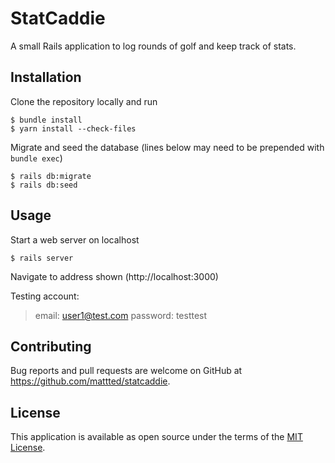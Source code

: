 # StatCaddie
A small Rails application to log rounds of golf and keep track of stats. 

## Installation
Clone the repository locally and run 

    $ bundle install
    $ yarn install --check-files

Migrate and seed the database (lines below may need to be prepended with `bundle exec`)

    $ rails db:migrate
    $ rails db:seed

## Usage
Start a web server on localhost

    $ rails server

Navigate to address shown (http://localhost:3000)

Testing account:
 > email: user1@test.com
 > password: testtest

## Contributing

Bug reports and pull requests are welcome on GitHub at https://github.com/mattted/statcaddie.

## License

This application is available as open source under the terms of the [MIT License](https://opensource.org/licenses/MIT).

